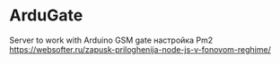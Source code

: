 ﻿# ArduGate
Server to work with Arduino GSM gate
настройка Pm2 https://websofter.ru/zapusk-priloghenija-node-js-v-fonovom-reghime/